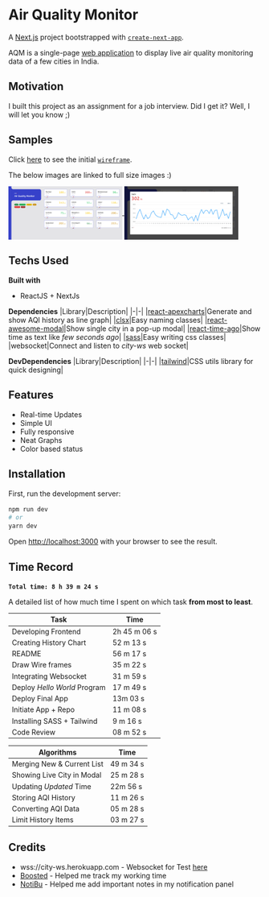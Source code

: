 # Air Quality Monitor
A [Next.js](https://nextjs.org/) project bootstrapped with [`create-next-app`](https://github.com/vercel/next.js/tree/canary/packages/create-next-app).  

AQM is a single-page [web application](https://air-quality-monitor-pt.herokuapp.com/) to display live air quality monitoring data of a few cities in India.

## Motivation
I built this project as an assignment for a job interview. Did I get it? Well, I will let you know ;)
 
## Samples
Click [here](./samples/wireframes/draft_a.png) to see the initial [`wireframe`](./samples/wireframes/draft_a.png).  

The below images are linked to full size images :)

<a href="./samples/home.png">
  <img align="center" src="./samples/home.png" width="45%" />
</a>

<a href="./samples/modal.png">
  <img align="center" src="./samples/modal.png" width="45%" />
</a>

## Techs Used
**Built with**
- ReactJS + NextJs

**Dependencies**
|Library|Description|
|-|-|
|[react-apexcharts](https://apexcharts.com/docs/react-charts/)|Generate and show AQI history as line graph|
|[clsx](https://github.com/lukeed/clsx#readme)|Easy naming classes|
|[react-awesome-modal](https://github.com/shibe97/react-awesome-modal)|Show single city in a pop-up modal|
|[react-time-ago](https://gitlab.com/catamphetamine/react-time-ago#readme)|Show time as text like *few seconds ago*|
|[sass](https://github.com/sass/node-sass)|Easy writing css classes|
|websocket|Connect and listen to *city-ws* web socket|
  
  
**DevDependencies**
|Library|Description|
|-|-|
|[tailwind](https://tailwindcss.com/)|CSS utils library for quick designing|


## Features
- Real-time Updates
- Simple UI
- Fully responsive
- Neat Graphs
- Color based status

## Installation
First, run the development server:

```bash
npm run dev
# or
yarn dev
```

Open [http://localhost:3000](http://localhost:3000) with your browser to see the result.

## Time Record

**`Total time: 8 h 39 m 24 s`**

A detailed list of how much time I spent on which task **from most to least**.

|Task|Time|
|-|-|
|Developing Frontend|2h 45 m 06 s|
|Creating History Chart|52 m 13 s|
|README|56 m 17 s|
|Draw Wire frames|35 m 22 s|
|Integrating Websocket|31 m 59 s|
|Deploy *Hello World* Program|17 m 49 s|
|Deploy Final App|13m 03 s|
|Initiate App + Repo|11 m 08 s|
|Installing SASS + Tailwind|9 m 16 s|
|Code Review|08 m 52 s|

|Algorithms|Time|
|-|-|
|Merging New & Current List|49 m 34 s|
|Showing Live City in Modal|25 m 28 s|
|Updating *Updated* Time|22m 56 s|
|Storing AQI History|11 m 26 s|
|Converting AQI Data|05 m 28 s|
|Limit History Items|03 m 27 s|

## Credits
- wss://city-ws.herokuapp.com - Websocket for Test [here](https://www.websocket.org/echo.html)
- [Boosted](https://play.google.com/store/apps/details?id=com.boostedproductivity.app) - Helped me track my working time
- [NotiBu](https://play.google.com/store/apps/details?id=com.isolpro.notibu) - Helped me add important notes in my notification panel